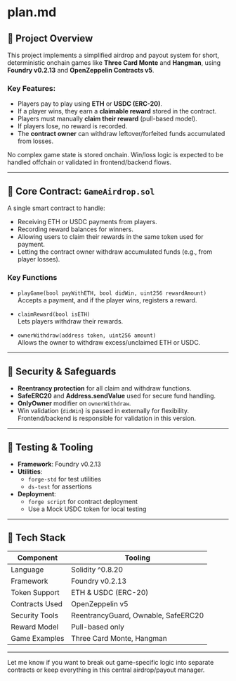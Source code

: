 # plan.md

## 🎯 Project Overview

This project implements a simplified airdrop and payout system for short, deterministic onchain games like **Three Card Monte** and **Hangman**, using **Foundry v0.2.13** and **OpenZeppelin Contracts v5**.

### Key Features:

- Players pay to play using **ETH** or **USDC (ERC-20)**.
- If a player wins, they earn a **claimable reward** stored in the contract.
- Players must manually **claim their reward** (pull-based model).
- If players lose, no reward is recorded.
- The **contract owner** can withdraw leftover/forfeited funds accumulated from losses.

No complex game state is stored onchain. Win/loss logic is expected to be handled offchain or validated in frontend/backend flows.

---

## 🧱 Core Contract: `GameAirdrop.sol`

A single smart contract to handle:

- Receiving ETH or USDC payments from players.
- Recording reward balances for winners.
- Allowing users to claim their rewards in the same token used for payment.
- Letting the contract owner withdraw accumulated funds (e.g., from player losses).

### Key Functions

- `playGame(bool payWithETH, bool didWin, uint256 rewardAmount)`  
  Accepts a payment, and if the player wins, registers a reward.

- `claimReward(bool isETH)`  
  Lets players withdraw their rewards.

- `ownerWithdraw(address token, uint256 amount)`  
  Allows the owner to withdraw excess/unclaimed ETH or USDC.

---

## 🔐 Security & Safeguards

- **Reentrancy protection** for all claim and withdraw functions.
- **SafeERC20** and **Address.sendValue** used for secure fund handling.
- **OnlyOwner** modifier on `ownerWithdraw`.
- Win validation (`didWin`) is passed in externally for flexibility. Frontend/backend is responsible for validation in this version.

---

## 🧪 Testing & Tooling

- **Framework**: Foundry v0.2.13
- **Utilities**:
  - `forge-std` for test utilities
  - `ds-test` for assertions
- **Deployment**:
  - `forge script` for contract deployment
  - Use a Mock USDC token for local testing

---

## 🧰 Tech Stack

| Component      | Tooling                             |
| -------------- | ----------------------------------- |
| Language       | Solidity ^0.8.20                    |
| Framework      | Foundry v0.2.13                     |
| Token Support  | ETH & USDC (ERC-20)                 |
| Contracts Used | OpenZeppelin v5                     |
| Security Tools | ReentrancyGuard, Ownable, SafeERC20 |
| Reward Model   | Pull-based only                     |
| Game Examples  | Three Card Monte, Hangman           |

---

Let me know if you want to break out game-specific logic into separate contracts or keep everything in this central airdrop/payout manager.
